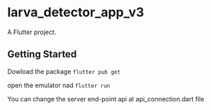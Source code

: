 # larva_detector_app_v3

A Flutter project.

## Getting Started

Dowload the package
``` flutter pub get ```

open the emulator nad 
``` flutter run ```

You can change the server end-point api at api_connection.dart file